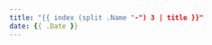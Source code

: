```yaml
---
title: "{{ index (split .Name "-") 3 | title }}"
date: {{ .Date }}
---
```


<!-- content -->

<!--more-->